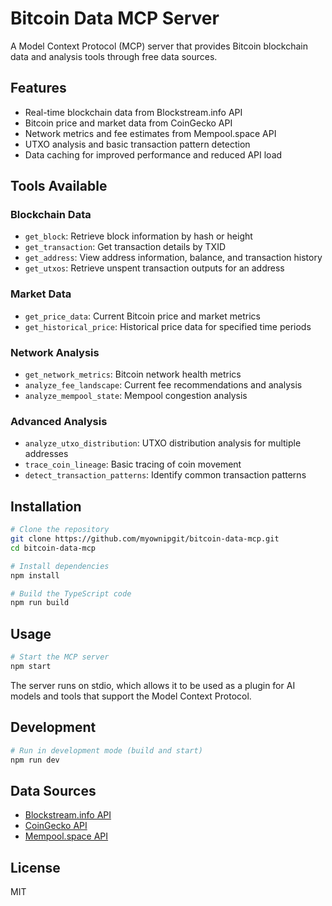 # Bitcoin Data MCP Server

A Model Context Protocol (MCP) server that provides Bitcoin blockchain data and analysis tools through free data sources.

## Features

- Real-time blockchain data from Blockstream.info API
- Bitcoin price and market data from CoinGecko API
- Network metrics and fee estimates from Mempool.space API
- UTXO analysis and basic transaction pattern detection
- Data caching for improved performance and reduced API load

## Tools Available

### Blockchain Data
- `get_block`: Retrieve block information by hash or height
- `get_transaction`: Get transaction details by TXID
- `get_address`: View address information, balance, and transaction history
- `get_utxos`: Retrieve unspent transaction outputs for an address

### Market Data
- `get_price_data`: Current Bitcoin price and market metrics
- `get_historical_price`: Historical price data for specified time periods

### Network Analysis
- `get_network_metrics`: Bitcoin network health metrics
- `analyze_fee_landscape`: Current fee recommendations and analysis
- `analyze_mempool_state`: Mempool congestion analysis

### Advanced Analysis
- `analyze_utxo_distribution`: UTXO distribution analysis for multiple addresses
- `trace_coin_lineage`: Basic tracing of coin movement
- `detect_transaction_patterns`: Identify common transaction patterns

## Installation

```bash
# Clone the repository
git clone https://github.com/myownipgit/bitcoin-data-mcp.git
cd bitcoin-data-mcp

# Install dependencies
npm install

# Build the TypeScript code
npm run build
```

## Usage

```bash
# Start the MCP server
npm start
```

The server runs on stdio, which allows it to be used as a plugin for AI models and tools that support the Model Context Protocol.

## Development

```bash
# Run in development mode (build and start)
npm run dev
```

## Data Sources

- [Blockstream.info API](https://github.com/Blockstream/esplora/blob/master/API.md)
- [CoinGecko API](https://www.coingecko.com/en/api/documentation)
- [Mempool.space API](https://mempool.space/docs/api)

## License

MIT